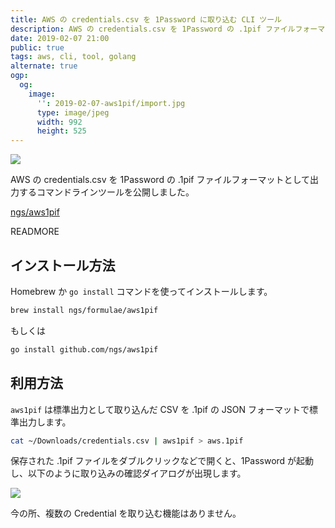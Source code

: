```yaml
---
title: AWS の credentials.csv を 1Password に取り込む CLI ツール
description: AWS の credentials.csv を 1Password の .1pif ファイルフォーマットとして出力するコマンドラインツールを公開しました。
date: 2019-02-07 21:00
public: true
tags: aws, cli, tool, golang
alternate: true
ogp:
  og:
    image:
      '': 2019-02-07-aws1pif/import.jpg
      type: image/jpeg
      width: 992
      height: 525
---
```


![](2019-02-07-aws1pif/desktop.jpg)

AWS の credentials.csv を 1Password の .1pif ファイルフォーマットとして出力するコマンドラインツールを公開しました。

[ngs/aws1pif](https://github.com/ngs/aws1pif)

READMORE

## インストール方法

Homebrew か `go install` コマンドを使ってインストールします。

```sh
brew install ngs/formulae/aws1pif
```

もしくは

```sh
go install github.com/ngs/aws1pif
```

## 利用方法

`aws1pif` は標準出力として取り込んだ CSV を .1pif の JSON フォーマットで標準出力します。

```sh
cat ~/Downloads/credentials.csv | aws1pif > aws.1pif
```

保存された .1pif ファイルをダブルクリックなどで開くと、1Password が起動し、以下のように取り込みの確認ダイアログが出現します。

![](2019-02-07-aws1pif/import.jpg)

今の所、複数の Credential を取り込む機能はありません。
